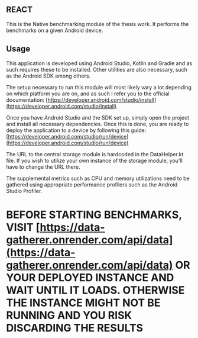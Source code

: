 ## REACT

This is the Native benchmarking module of the thesis work. It performs the benchmarks on a given Android device. 

## Usage

This application is developed using Android Studio, Kotlin and Gradle and as such requires these to be installed. Other utilities are also necessary, such as the Android SDK among others. 

The setup necessary to run this module will most likely vary a lot depending on which platform you are on, and as such 
I refer you to the official documentation: [https://developer.android.com/studio/install](https://developer.android.com/studio/install) 

Once you have Android Studio and the SDK set up, simply open the project and install all necessary dependencies. Once this is done, you are ready to deploy the application to a device by following this guide: [https://developer.android.com/studio/run/device](https://developer.android.com/studio/run/device) 

The URL to the central storage module is hardcoded in the DataHelper.kt file. If you wish to utilize your own instance of the storage module, you'll have to change the URL there. 

The supplemental metrics such as CPU and memory utilizations need to be gathered using appropriate performance profilers
such as the Android Studio Profiler.

# BEFORE STARTING BENCHMARKS, VISIT [https://data-gatherer.onrender.com/api/data](https://data-gatherer.onrender.com/api/data) OR YOUR DEPLOYED INSTANCE AND WAIT UNTIL IT LOADS. OTHERWISE THE INSTANCE MIGHT NOT BE RUNNING AND YOU RISK DISCARDING THE RESULTS
